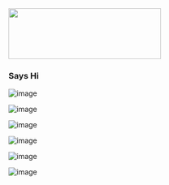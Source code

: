 <!-- <div style="width:50px ; height:50px">
![apache](https://user-images.githubusercontent.com/57041819/203818657-c2ec8719-a6db-4ce8-9ec0-e6febb50e2d3.jpg)
</div> -->

<img src='https://user-images.githubusercontent.com/57041819/203818657-c2ec8719-a6db-4ce8-9ec0-e6febb50e2d3.jpg' height=100 width=300>

<!-- ```   
   _____                      .__             __________                             .__   
  /  _  \ ___________    ____ |  |__   ____   \______   \_____    ______ ____ _____  |  |  
 /  /_\  \\____ \__  \ _/ ___\|  |  \_/ __ \   |     ___/\__  \  /  ___// ___\\__  \ |  |  
/    |    \  |_> > __ \\  \___|   Y  \  ___/   |    |     / __ \_\___ \\  \___ / __ \|  |__
\____|__  /   __(____  /\___  >___|  /\___  >  |____|    (____  /____  >\___  >____  /____/
        \/|__|       \/     \/     \/     \/                  \/     \/     \/     \/            
 ``` -->

 

 ### Says Hi
![image](https://user-images.githubusercontent.com/57041819/203818004-6873b49a-70a8-4314-83ec-87dc2ff06c04.png)

![image](https://user-images.githubusercontent.com/57041819/204083010-ef06bff9-0734-41aa-844f-e620852be769.png)

![image](https://user-images.githubusercontent.com/57041819/204083022-f2ee8092-5886-44f0-9b67-5578f166a3ab.png)

![image](https://user-images.githubusercontent.com/57041819/204083254-a790bab3-c565-48c1-ba5c-1021a088d6ae.png)

![image](https://user-images.githubusercontent.com/57041819/204083295-153384fd-f07e-498e-8a1d-cd3cb69b66f1.png)

![image](https://user-images.githubusercontent.com/57041819/204083432-b528cf3a-9ead-4e44-8b22-5b0e479a3717.png)




